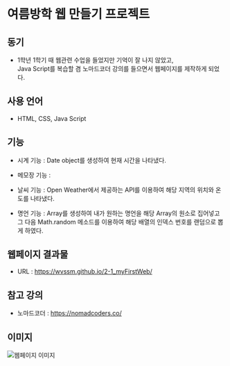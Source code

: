 # 여름방학 웹 만들기 프로젝트

## 동기
* 1학년 1학기 때 웹관련 수업을 들었지만 기억이 잘 나지 않았고,   
 Java Script를 복습할 겸 노마드코더 강의를 들으면서 웹페이지를 제작하게 되었다.


## 사용 언어
* HTML, CSS, Java Script


## 기능
* 시계 기능 : Date object를 생성하여 현재 시간을 나타냈다.   
             
* 메모장 기능 :   
            
* 날씨 기능 : Open Weather에서 제공하는 API를 이용하여 해당 지역의 위치와 온도를 나타냈다.  
          
* 명언 기능 : Array를 생성하여 내가 원하는 명언을 해당 Array의 원소로 집어넣고   
그 다음 Math.random 메소드를 이용하여 해당 배열의 인덱스 번호를 랜덤으로 뽑게 하였다.


## 웹페이지 결과물
* URL : https://wvssm.github.io/2-1_myFirstWeb/


## 참고 강의 
* 노마드코더 : https://nomadcoders.co/

## 이미지
![웹페이지 이미지](https://github.com/wvssm/2-1_myFirstWeb/blob/c3ed488f5cb101e6fd0cc20a0635b246fc4f87c8/webpage.png)
